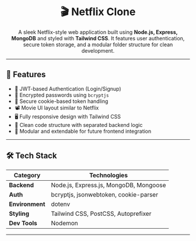 

<h1 align="center">🎬 Netflix Clone</h1>

<p align="center">
  A sleek Netflix-style web application built using <strong>Node.js, Express, MongoDB</strong> and styled with <strong>Tailwind CSS</strong>. It features user authentication, secure token storage, and a modular folder structure for clean development.
</p>

---

## 🚀 Features

- 🔐 JWT-based Authentication (Login/Signup)
- 🧾 Encrypted passwords using `bcryptjs`
- 🍪 Secure cookie-based token handling
- 📽️ Movie UI layout similar to Netflix
- 🖥️ Fully responsive design with Tailwind CSS
- 🧠 Clean code structure with separated backend logic
- 🔄 Modular and extendable for future frontend integration

---

## 🛠️ Tech Stack

| Category      | Technologies                                      |
|---------------|---------------------------------------------------|
| **Backend**   | Node.js, Express.js, MongoDB, Mongoose            |
| **Auth**      | bcryptjs, jsonwebtoken, cookie-parser             |
| **Environment** | dotenv                                           |
| **Styling**   | Tailwind CSS, PostCSS, Autoprefixer               |
| **Dev Tools** | Nodemon                                           |

---




